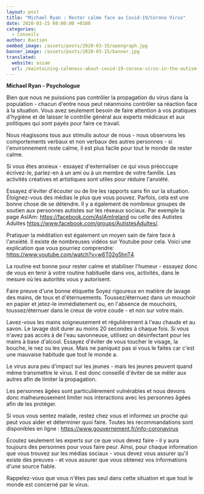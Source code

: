 ```yaml
---
layout: post
title: "Michael Ryan : Rester calme face au Covid-19/Corona Virus"
date: 2020-03-15 08:00:00 +0100
categories:
  - Conseils
author: Bastien
oembed_image: /assets/posts/2020-03-15/opengraph.jpg
banner_image: /assets/posts/2020-03-15/banner.jpg
translated:
  website: asiam
  url: /maintaining-calmness-about-covid-19-corona-virus-in-the-autism-community/
---
```



**Michael Ryan - Psychologue**

Bien que nous ne puissions pas contrôler la propagation du virus dans la population - 
chacun d'entre nous peut néanmoins contrôler sa réaction face à la situation.
Vous avez seulement besoin de faire attention à vos pratiques d'hygiène et de laisser le 
contrôle général aux experts médicaux et aux politiques qui sont payés pour faire ce travail.

Nous réagissons tous aux stimulis autour de nous - nous observons les comportements verbaux et non verbaux des autres personnes - 
si l'environnement reste calme, il est plus facile pour tout le monde de rester calme.

Si vous êtes anxieux - essayez d'externaliser ce qui vous préoccupe
écrivez-le, parlez-en à un ami ou à un membre de votre famille.
Les activités créatives et artistiques sont utiles pour réduire l'anxiété.

Essayez d'éviter d'écouter ou de lire les rapports sans fin sur la situation.
Éloignez-vous des médias le plus que vous pouvez. Parfois, cela est une bonne chose de se détendre.
Il y a également de nombreux groupes de soutien aux personnes autistes sur les réseaux sociaux.
Par exemple la page AsIAm: 
<a href="https://facebook.com/AsIAmIreland">https://facebook.com/AsIAmIreland</a>
 ou celle des Autistes Adultes <a href="https://www.facebook.com/groups/AutistesAdultes/">https://www.facebook.com/groups/AutistesAdultes/</a>.


Pratiquer la méditation est également un moyen sain de faire face à l'anxiété.
Il existe de nombreuses vidéos sur Youtube pour cela.
Voici une explication que vous pourriez comprendre: 
<a href="https://www.youtube.com/watch?v=w6T02g5hnT4">https://www.youtube.com/watch?v=w6T02g5hnT4</a>.

La routine est bonne pour rester calme et stabiliser l'humeur - essayez donc de vous en tenir à votre routine habituelle dans vos, activités, dans le mesure où les autorités vous y autorisent.


Faire preuve d'une bonne étiquette 
Soyez rigoureux en matière de lavage des mains, de toux et d'éternuements. 
Toussez/éternuez dans un mouchoir en papier et jetez-le immédiatement ou, en l'absence de mouchoirs, toussez/éternuer dans le creux de votre coude - et non sur votre main.

Lavez-vous les mains soigneusement et régulièrement à l'eau chaude et au savon.
Le lavage doit durer au moins 20 secondes à chaque fois. 
Si vous n'avez pas accès à de l'eau savonneuse, utilisez un désinfectant pour les mains à base d'alcool.
Essayez d'éviter de vous toucher le visage, la bouche, le nez ou les yeux. Mais ne paniquez pas si vous le faites car c'est une mauvaise habitude que tout le monde
a.


<amp-img src="/assets/posts/2020-03-15/img.jpg" layout="fixed" class="center" width="449" height="279" alt="Consignes"></amp-img>




Le virus aura peu d'impact sur les jeunes - mais les jeunes peuvent quand même transmettre le virus.
Il est donc conseillé d'éviter de se mêler aux autres afin de limiter la propagation.


Les personnes âgées sont particulièrement vulnérables et nous devons donc malheureusement limiter nos interactions avec les personnes âgées afin de les protéger. 


Si vous vous sentez malade, restez chez vous et informez un proche qui peut vous aider et déterminer quoi faire.
Toutes les recommandations sont disponibles en ligne : <a href="https://www.gouvernement.fr/info-coronavirus">https://www.gouvernement.fr/info-coronavirus</a>



Écoutez seulement les experts sur ce que vous devez faire - il y aura toujours des personnes pour vous faire peur.
Ainsi, pour chaque information que vous trouvez sur les médias sociaux - vous devez vous assurer qu'il existe des preuves - et vous assurer que vous obtenez vos informations d'une source fiable. 

Rappelez-vous que vous n'êtes pas seul dans cette situation et que tout le monde est concerné par le virus.
